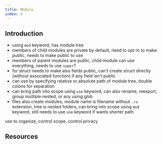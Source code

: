 ```yaml
---
title: Module
index: 9
---
```


## Introduction

- using `mod` keyword, has module tree
- members of child modules are private by default, need to opt-in to make public, needs to make public to use
- members of parent modules are public, child module can use everything, needs to use `super`?
- for struct needs to make also fields public, can't create struct directly (without associated function) if any field isn't public
- can use by specifying relative or absolute path of module tree, double colons for separation
- can bring path into scope using `use` keyword, can also rename, reexport, group multiple nested, or any using glob
- files also create modules, module name is filename without `.rs` extension, tree is nested folders, can bring into scope using `mod` keyword, still needs to use `use` keyword if wants shorter path

use to organize, control scope, control privacy



## Resources
